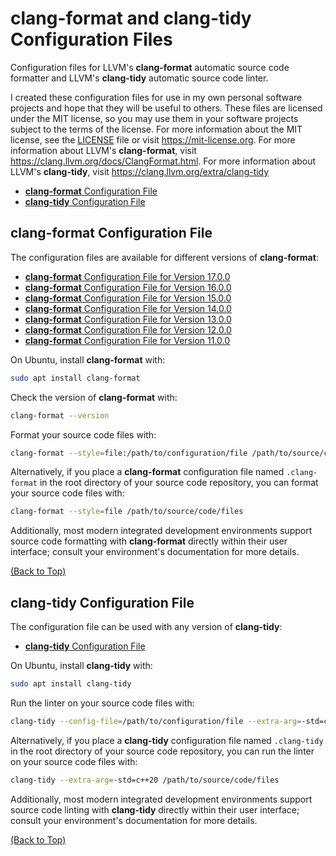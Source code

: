 # **clang-format** and **clang-tidy** Configuration Files

Configuration files for LLVM's **clang-format** automatic source code formatter and LLVM's **clang-tidy** automatic source code linter.

I created these configuration files for use in my own personal software projects and hope that they will be useful to others. These files are licensed under the MIT license, so you may use them in your software projects subject to the terms of the license. For more information about the MIT license, see the [LICENSE](LICENSE) file or visit <https://mit-license.org>. For more information about LLVM's **clang-format**, visit <https://clang.llvm.org/docs/ClangFormat.html>. For more information about LLVM's **clang-tidy**, visit <https://clang.llvm.org/extra/clang-tidy>

- [**clang-format** Configuration File](#clang-format-configuration-file)
- [**clang-tidy** Configuration File](#clang-tidy-configuration-file)

## **clang-format** Configuration File

The configuration files are available for different versions of **clang-format**:

- [**clang-format** Configuration File for Version 17.0.0](clang-format-17.0.0/.clang-format)
- [**clang-format** Configuration File for Version 16.0.0](clang-format-16.0.0/.clang-format)
- [**clang-format** Configuration File for Version 15.0.0](clang-format-15.0.0/.clang-format)
- [**clang-format** Configuration File for Version 14.0.0](clang-format-14.0.0/.clang-format)
- [**clang-format** Configuration File for Version 13.0.0](clang-format-13.0.0/.clang-format)
- [**clang-format** Configuration File for Version 12.0.0](clang-format-12.0.0/.clang-format)
- [**clang-format** Configuration File for Version 11.0.0](clang-format-11.0.0/.clang-format)

On Ubuntu, install **clang-format** with:

```BASH
sudo apt install clang-format
```

Check the version of **clang-format** with:

```BASH
clang-format --version
```

Format your source code files with:

```BASH
clang-format --style=file:/path/to/configuration/file /path/to/source/code/files
```

Alternatively, if you place a **clang-format** configuration file named `.clang-format` in the root directory of your source code repository, you can format your source code files with:

```BASH
clang-format --style=file /path/to/source/code/files
```

Additionally, most modern integrated development environments support source code formatting with **clang-format** directly within their user interface; consult your environment's documentation for more details.

[(Back to Top)](#clang-format-and-clang-tidy-configuration-files)

## **clang-tidy** Configuration File

The configuration file can be used with any version of **clang-tidy**:

- [**clang-tidy** Configuration File](clang-tidy/.clang-tidy)

On Ubuntu, install **clang-tidy** with:

```BASH
sudo apt install clang-tidy
```

Run the linter on your source code files with:

```BASH
clang-tidy --config-file=/path/to/configuration/file --extra-arg=-std=c++20 /path/to/source/code/files
```

Alternatively, if you place a **clang-tidy** configuration file named `.clang-tidy` in the root directory of your source code repository, you can run the linter on your source code files with:

```BASH
clang-tidy --extra-arg=-std=c++20 /path/to/source/code/files
```

Additionally, most modern integrated development environments support source code linting with **clang-tidy** directly within their user interface; consult your environment's documentation for more details.

[(Back to Top)](#clang-format-and-clang-tidy-configuration-files)
